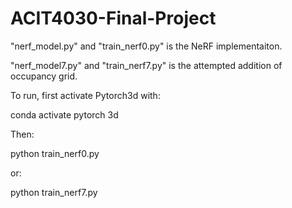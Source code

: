 # ACIT4030-Final-Project

"nerf_model.py" and "train_nerf0.py" is the NeRF implementaiton. 

"nerf_model7.py" and "train_nerf7.py" is the attempted addition of occupancy grid. 

To run, first activate Pytorch3d with: 

conda activate pytorch 3d 

Then: 

python train_nerf0.py 

or: 

python train_nerf7.py
